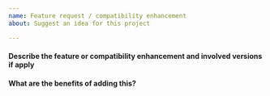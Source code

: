 ```yaml
---
name: Feature request / compatibility enhancement
about: Suggest an idea for this project

---
```


<!--- Please, consider to contact us on Discord or IRC before opening an issue. More info here: https://github.com/v1s1t0r1sh3r3/airgeddon/wiki/Contact -->
<!--- Answer the questions to provide maximum of info -->
<!--- Filling this issue template is mandatory. Otherwise the issue can be directly closed -->
<!--- Write in English only -->
<!--- If additional info is required and requested by airgeddon's staff, you have 7 days to respond, otherwise the issue will be closed -->
<!--- Read the Issue Creation Policy on Contributing section before creating the issue -->

#### Describe the feature or compatibility enhancement and involved versions if apply

<!--- Insert answer here -->

#### What are the benefits of adding this?

<!--- Insert answer here -->

